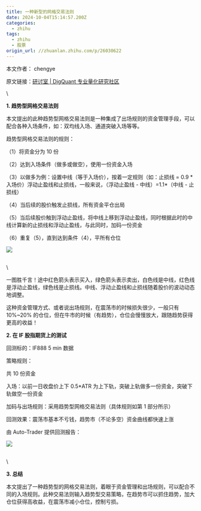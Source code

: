 ```yaml
---
title: 一种新型的网格交易法则
date: 2024-10-04T15:14:57.200Z
categories:
  - zhihu
tags:
  - zhihu
  - 股票
origin_url: //zhuanlan.zhihu.com/p/26030622
---
```

本文作者： chengye

原文链接：[研讨室 | DigQuant 专业量化研究社区](https://link.zhihu.com/?target=http%3A//www.digquant.com.cn/forum.php%3Fmod%3Dviewthread%26tid%3D38%26extra%3D)

\


**1. 趋势型网格交易法则**

本文提出的此种趋势型网格交易法则是一种集成了出场规则的资金管理手段，可以配合各种入场条件，如：双均线入场、通道突破入场等等。

趋势型网格交易法则的规则：

（1）将资金分为 10 份

（2）达到入场条件（做多或做空），使用一份资金入场

（3）以做多为例：设置中线（等于入场价），按着一定规则（如：止损线 = 0.9 \* 入场价）浮动止盈线和止损线，一般来说，（浮动止盈线 - 中线）=1.1\*（中线 - 止损线）

（4）当后续的股价触发止损线，所有资金平仓出局

（5）当后续股价触到浮动止盈线，将中线上移到浮动止盈线，同时根据此时的中线计算新的止损线和浮动止盈线，与此同时，加码一份资金

（6）重复（5），直到达到条件（4），平所有仓位

![](https://pic2.zhimg.com/v2-b57a3639be95a86b3f3c561b568ea4ff_b.png)

\
\


一图胜千言！途中红色箭头表示买入，绿色箭头表示卖出，白色线是中线，红色线是浮动止盈线，绿色线是止损线。中线、浮动止盈线和止损线随着股价的波动动态地调整。

这种资金管理方式、或者说出场规则，在震荡市的时候损失很少，一般只有 10%\~20% 的仓位，但在牛市的时候（有趋势），仓位会慢慢放大，跟随趋势获得更高的收益！

**2. 在 IF 股指期货上的测试**

回测标的：IF888 5 min 数据

策略规则：

共 10 份资金

入场：以前一日收盘价上下 0.5\*ATR 为上下轨，突破上轨做多一份资金，突破下轨做空一份资金

加码与出场规则：采用趋势型网格交易法则（具体规则如第 1 部分所示）

回测效果：震荡市基本不亏钱，趋势市（不论多空）资金曲线都快速上涨

由 Auto-Trader 提供回测报告：

![](https://pica.zhimg.com/v2-57c3801d7a569b94dde6c37f78fade72_b.png)

\
\


**3. 总结**

本文提出了一种趋势型的网格交易法则，着眼于资金管理和出场规则，可以配合不同的入场规则。此种交易法则输入趋势型交易策略，在趋势市可以抓住趋势，加大仓位获得高收益，在震荡市减小仓位，控制亏损。
